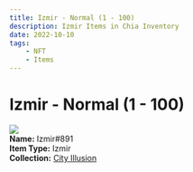 ```yaml
---
title: Izmir - Normal (1 - 100)
description: Izmir Items in Chia Inventory
date: 2022-10-10
tags:
    - NFT
    - Items
---
```


# Izmir - Normal (1 - 100)
<div class="item_thumbnail">
<img loading="lazy" src="https://q4lwstwawgt4r3gnwuqcqzsnsaiq7eemufiinas3suma36zf.arweave.net/hxdpTsCxp8jszbUg_KGZNkBEPkIy_hUIaCW5UYDfsl8"><br/>
<div><strong>Name:</strong> Izmir#891</div>
<div><strong>Item Type:</strong> Izmir</div>
<div><strong>Collection:</strong> <a href="https://www.spacescan.io/xch/nft/collection/col1lend2dcn558km4wcwta4xnkfv3xpcmlp9kyt0m909emvfxechlyqdl5ndg">City Illusion</a></div>
</div>

